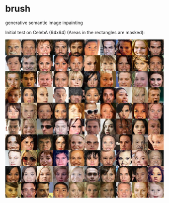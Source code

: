 # brush
generative semantic image inpainting

Initial test on CelebA (64x64) (Areas in the rectangles are masked):

![alt text](results/celeba64_complete_celeba64-center-mul-batch.png)


